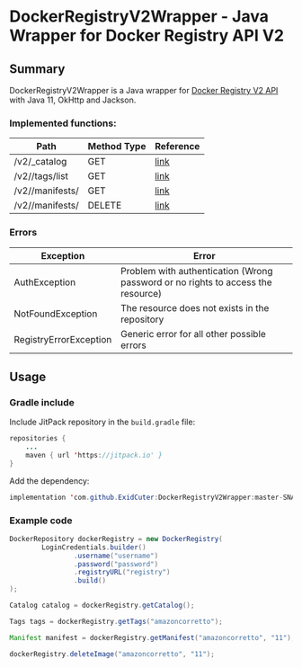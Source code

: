 # DockerRegistryV2Wrapper - Java Wrapper for Docker Registry API V2

## Summary

DockerRegistryV2Wrapper is a Java wrapper for [Docker Registry V2 API](https://docs.docker.com/registry/spec/api/) 
with Java 11, OkHttp and Jackson.

### Implemented functions:

| Path                             | Method Type | Reference                                                            |
|----------------------------------|-------------|----------------------------------------------------------------------|
| /v2/_catalog                     | GET         | [link](https://docs.docker.com/registry/spec/api/#catalog)           |
| /v2/<name>/tags/list             | GET         | [link](https://docs.docker.com/registry/spec/api/#tags)              |
| /v2/<name>/manifests/<reference> | GET         | [link](https://docs.docker.com/registry/spec/api/#manifest)          |
| /v2/<name>/manifests/<reference> | DELETE      | [link](https://docs.docker.com/registry/spec/api/#deleting-an-image) |

### Errors

| Exception              | Error                                                                            |
|------------------------|----------------------------------------------------------------------------------|
| AuthException          | Problem with authentication (Wrong password or no rights to access the resource) |
| NotFoundException      | The resource does not exists in the repository                                   |
| RegistryErrorException | Generic error for all other possible errors                                      |

## Usage

### Gradle include
Include JitPack repository in the `build.gradle` file:
```java
repositories {
    ...
    maven { url 'https://jitpack.io' }
}
```

Add the dependency:

```java
implementation 'com.github.ExidCuter:DockerRegistryV2Wrapper:master-SNAPSHOT'
```

### Example code

```java
DockerRepository dockerRegistry = new DockerRegistry(
        LoginCredentials.builder()
                .username("username")
                .password("password")
                .registryURL("registry")
                .build()
);

Catalog catalog = dockerRegistry.getCatalog();

Tags tags = dockerRegistry.getTags("amazoncorretto");

Manifest manifest = dockerRegistry.getManifest("amazoncorretto", "11");

dockerRegistry.deleteImage("amazoncorretto", "11");
```
